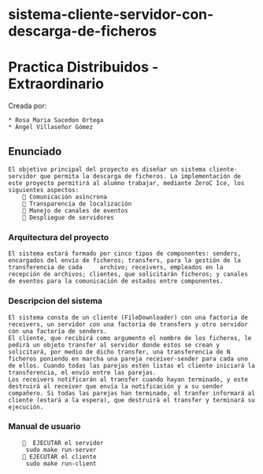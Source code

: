 # sistema-cliente-servidor-con-descarga-de-ficheros
# Practica Distribuidos - Extraordinario

Creada por: 

	* Rosa Maria Sacedon Ortega
	* Ángel Villaseñor Gómez

## Enunciado 


	El objetivo principal del proyecto es diseñar un sistema cliente-servidor que permita la descarga de ficheros. La implementación de este proyecto permitirá al alumno trabajar, mediante ZeroC Ice, los siguientes aspectos:
		 Comunicación asíncrona
		 Transparencia de localización
		 Manejo de canales de eventos
		 Despliegue de servidores

### Arquitectura del proyecto

	El sistema estará formado por cinco tipos de componentes: senders, encargados del envío de ficheros; transfers, para la gestión de la transferencia de cada 	archivo; receivers, empleados en la recepción de archivos; clientes, que solicitarán ficheros; y canales de eventos para la comunicación de estados entre componentes. 


### Descripcion del sistema

	El sistema consta de un cliente (FileDownloader) con una factoria de receivers, un servidor con una factoría de transfers y otro servidor con una factoría de senders. 
	El cliente, que recibirá como argumento el nombre de los ficheros, le pedirá un objeto transfer al servidor donde estos se crean y solicitará, por medio de dicho transfer, una transferencia de N ficheros poniendo en marcha una pareja receiver-sender para cada uno de ellos. Cuando todas las parejas estén listas el cliente iniciará la transferencia, el envío entre las parejas. 
	Los receivers notificarán al transfer cuando hayan terminado, y este destruirá al receiver que envía la notificación y a su sender compañero. Si todas las parejas han terminado, el tranfer informará al cliente (estará a la espera), que destruirá el transfer y terminará su ejecución.

### Manual de usuario

		  EJECUTAR el servidor
		 sudo make run-server
		 EJECUTAR el cliente
		 sudo make run-client
